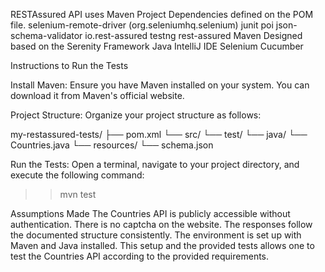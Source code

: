 RESTAssured API uses Maven Project Dependencies defined on the POM file.
selenium-remote-driver (org.seleniumhq.selenium)
junit
poi
json-schema-validator
io.rest-assured
testng
rest-assured
Maven
Designed based on the Serenity Framework
Java
IntelliJ IDE
Selenium
Cucumber

Instructions to Run the Tests

Install Maven:
Ensure you have Maven installed on your system. You can download it from Maven's official website.

Project Structure:
Organize your project structure as follows:

my-restassured-tests/
├── pom.xml
└── src/
    └── test/
        └── java/
            └── Countries.java
        └── resources/
            └── schema.json
			
Run the Tests:
Open a terminal, navigate to your project directory, and execute the following command:

>> mvn test

Assumptions Made
The Countries API is publicly accessible without authentication.
There is no captcha on the website.
The responses follow the documented structure consistently.
The environment is set up with Maven and Java installed.
This setup and the provided tests allows one to test the Countries API according to the provided requirements.
